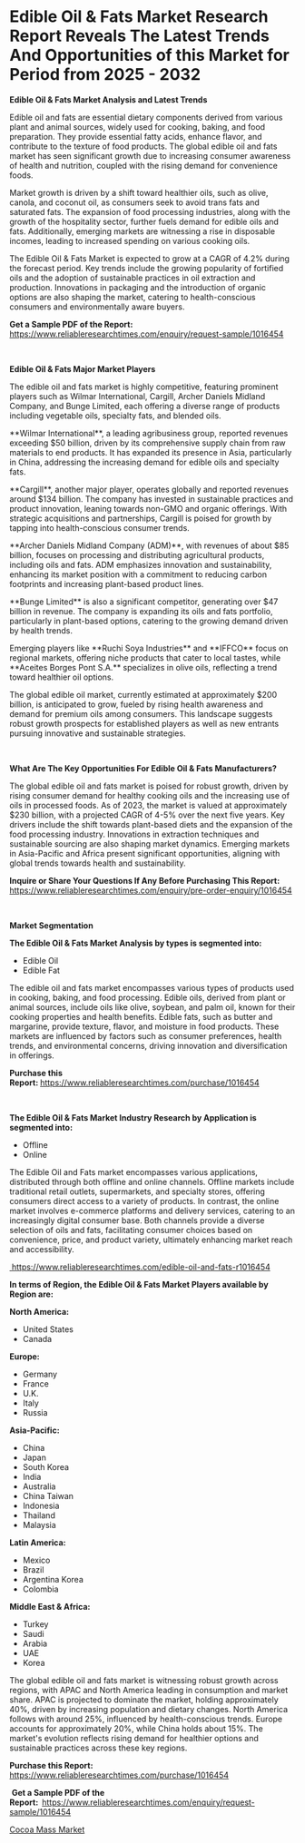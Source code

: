 <p><h1>Edible Oil & Fats Market Research Report Reveals The Latest Trends And Opportunities of this Market for Period from 2025 - 2032</h1></p><p><strong>Edible Oil & Fats Market Analysis and Latest Trends</strong></p>
<p><p>Edible oil and fats are essential dietary components derived from various plant and animal sources, widely used for cooking, baking, and food preparation. They provide essential fatty acids, enhance flavor, and contribute to the texture of food products. The global edible oil and fats market has seen significant growth due to increasing consumer awareness of health and nutrition, coupled with the rising demand for convenience foods.</p><p>Market growth is driven by a shift toward healthier oils, such as olive, canola, and coconut oil, as consumers seek to avoid trans fats and saturated fats. The expansion of food processing industries, along with the growth of the hospitality sector, further fuels demand for edible oils and fats. Additionally, emerging markets are witnessing a rise in disposable incomes, leading to increased spending on various cooking oils.</p><p>The Edible Oil & Fats Market is expected to grow at a CAGR of 4.2% during the forecast period. Key trends include the growing popularity of fortified oils and the adoption of sustainable practices in oil extraction and production. Innovations in packaging and the introduction of organic options are also shaping the market, catering to health-conscious consumers and environmentally aware buyers.</p></p>
<p><strong>Get a Sample PDF of the Report:&nbsp;</strong> <a href="https://www.reliableresearchtimes.com/enquiry/request-sample/1016454?utm_campaign=2176&utm_medium=2&utm_source=Github&utm_content=ia&utm_term=15022025&utm_id=edible-oil-fats">https://www.reliableresearchtimes.com/enquiry/request-sample/1016454</a></p>
<p>&nbsp;</p>
<p><strong>Edible Oil & Fats Major Market Players</strong></p>
<p><p>The edible oil and fats market is highly competitive, featuring prominent players such as Wilmar International, Cargill, Archer Daniels Midland Company, and Bunge Limited, each offering a diverse range of products including vegetable oils, specialty fats, and blended oils. </p><p>**Wilmar International**, a leading agribusiness group, reported revenues exceeding $50 billion, driven by its comprehensive supply chain from raw materials to end products. It has expanded its presence in Asia, particularly in China, addressing the increasing demand for edible oils and specialty fats.</p><p>**Cargill**, another major player, operates globally and reported revenues around $134 billion. The company has invested in sustainable practices and product innovation, leaning towards non-GMO and organic offerings. With strategic acquisitions and partnerships, Cargill is poised for growth by tapping into health-conscious consumer trends.</p><p>**Archer Daniels Midland Company (ADM)**, with revenues of about $85 billion, focuses on processing and distributing agricultural products, including oils and fats. ADM emphasizes innovation and sustainability, enhancing its market position with a commitment to reducing carbon footprints and increasing plant-based product lines.</p><p>**Bunge Limited** is also a significant competitor, generating over $47 billion in revenue. The company is expanding its oils and fats portfolio, particularly in plant-based options, catering to the growing demand driven by health trends.</p><p>Emerging players like **Ruchi Soya Industries** and **IFFCO** focus on regional markets, offering niche products that cater to local tastes, while **Aceites Borges Pont S.A.** specializes in olive oils, reflecting a trend toward healthier oil options. </p><p>The global edible oil market, currently estimated at approximately $200 billion, is anticipated to grow, fueled by rising health awareness and demand for premium oils among consumers. This landscape suggests robust growth prospects for established players as well as new entrants pursuing innovative and sustainable strategies.</p></p>
<p>&nbsp;</p>
<p><strong>What Are The Key Opportunities For Edible Oil & Fats Manufacturers?</strong></p>
<p><p>The global edible oil and fats market is poised for robust growth, driven by rising consumer demand for healthy cooking oils and the increasing use of oils in processed foods. As of 2023, the market is valued at approximately $230 billion, with a projected CAGR of 4-5% over the next five years. Key drivers include the shift towards plant-based diets and the expansion of the food processing industry. Innovations in extraction techniques and sustainable sourcing are also shaping market dynamics. Emerging markets in Asia-Pacific and Africa present significant opportunities, aligning with global trends towards health and sustainability.</p></p>
<p><strong>Inquire or Share Your Questions If Any Before Purchasing This Report:</strong> <a href="https://www.reliableresearchtimes.com/enquiry/pre-order-enquiry/1016454?utm_campaign=2176&utm_medium=2&utm_source=Github&utm_content=ia&utm_term=15022025&utm_id=edible-oil-fats">https://www.reliableresearchtimes.com/enquiry/pre-order-enquiry/1016454</a></p>
<p>&nbsp;</p>
<p><strong>Market Segmentation</strong></p>
<p><strong>The Edible Oil & Fats Market Analysis by types is segmented into:</strong></p>
<p><ul><li>Edible Oil</li><li>Edible Fat</li></ul></p>
<p><p>The edible oil and fats market encompasses various types of products used in cooking, baking, and food processing. Edible oils, derived from plant or animal sources, include oils like olive, soybean, and palm oil, known for their cooking properties and health benefits. Edible fats, such as butter and margarine, provide texture, flavor, and moisture in food products. These markets are influenced by factors such as consumer preferences, health trends, and environmental concerns, driving innovation and diversification in offerings.</p></p>
<p><strong>Purchase this Report:&nbsp;</strong><a href="https://www.reliableresearchtimes.com/purchase/1016454?utm_campaign=2176&utm_medium=2&utm_source=Github&utm_content=ia&utm_term=15022025&utm_id=edible-oil-fats">https://www.reliableresearchtimes.com/purchase/1016454</a></p>
<p>&nbsp;</p>
<p><strong>The Edible Oil & Fats Market Industry Research by Application is segmented into:</strong></p>
<p><ul><li>Offline</li><li>Online</li></ul></p>
<p><p>The Edible Oil and Fats market encompasses various applications, distributed through both offline and online channels. Offline markets include traditional retail outlets, supermarkets, and specialty stores, offering consumers direct access to a variety of products. In contrast, the online market involves e-commerce platforms and delivery services, catering to an increasingly digital consumer base. Both channels provide a diverse selection of oils and fats, facilitating consumer choices based on convenience, price, and product variety, ultimately enhancing market reach and accessibility.</p></p>
<p><a href="https://www.reliableresearchtimes.com/edible-oil-and-fats-r1016454?utm_campaign=2176&utm_medium=2&utm_source=Github&utm_content=ia&utm_term=15022025&utm_id=edible-oil-fats">&nbsp;https://www.reliableresearchtimes.com/edible-oil-and-fats-r1016454</a></p>
<p><strong>In terms of Region, the Edible Oil & Fats Market Players available by Region are:</strong></p>
<p>
    <p> <strong> North America: </strong>
        <ul>
            <li>United States</li>
            <li>Canada</li>
        </ul>
        </p> 
    <p> <strong> Europe: </strong>
        <ul>
            <li>Germany</li>
            <li>France</li>
            <li>U.K.</li>
            <li>Italy</li>
            <li>Russia</li>
        </ul>
        </p> 
    <p> <strong> Asia-Pacific: </strong>
        <ul>
            <li>China</li>
            <li>Japan</li>
            <li>South Korea</li>
            <li>India</li>
            <li>Australia</li>
            <li>China Taiwan</li>
            <li>Indonesia</li>
            <li>Thailand</li>
            <li>Malaysia</li>
        </ul>
        </p> 
    <p> <strong> Latin America: </strong>
        <ul>
            <li>Mexico</li>
            <li>Brazil</li>
            <li>Argentina Korea</li>
            <li>Colombia</li>
        </ul>
        </p> 
    <p> <strong> Middle East & Africa: </strong>
        <ul>
            <li>Turkey</li>
            <li>Saudi</li>
            <li>Arabia</li>
            <li>UAE</li>
            <li>Korea</li>
        </ul>
    </p>
    </p>
<p><p>The global edible oil and fats market is witnessing robust growth across regions, with APAC and North America leading in consumption and market share. APAC is projected to dominate the market, holding approximately 40%, driven by increasing population and dietary changes. North America follows with around 25%, influenced by health-conscious trends. Europe accounts for approximately 20%, while China holds about 15%. The market's evolution reflects rising demand for healthier options and sustainable practices across these key regions.</p></p>
<p><strong>Purchase this Report: </strong><a href="https://www.reliableresearchtimes.com/purchase/1016454?utm_campaign=2176&utm_medium=2&utm_source=Github&utm_content=ia&utm_term=15022025&utm_id=edible-oil-fats">https://www.reliableresearchtimes.com/purchase/1016454</a></p>
<p>&nbsp;<strong>Get a Sample PDF of the Report:&nbsp;&nbsp;</strong><a href="https://www.reliableresearchtimes.com/enquiry/request-sample/1016454?utm_campaign=2176&utm_medium=2&utm_source=Github&utm_content=ia&utm_term=15022025&utm_id=edible-oil-fats">https://www.reliableresearchtimes.com/enquiry/request-sample/1016454</a></p>
<p><strong></strong></p>
<p><p><a href="https://github.com/delindacallegari68/Market-Research-Report-List-1/blob/main/cocoa-mass-market.md?utm_campaign=2176&utm_medium=2&utm_source=Github&utm_content=ia&utm_term=15022025&utm_id=edible-oil-fats">Cocoa Mass Market</a></p></p>